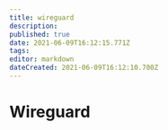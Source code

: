 ```yaml
---
title: wireguard
description: 
published: true
date: 2021-06-09T16:12:15.771Z
tags: 
editor: markdown
dateCreated: 2021-06-09T16:12:10.700Z
---
```


# Wireguard

